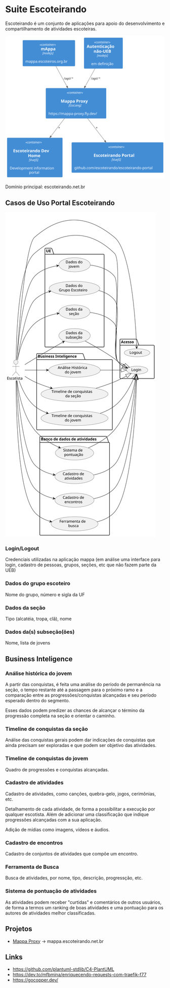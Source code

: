 # Suite Escoteirando

Escoteirando é um conjunto de aplicações para apoio do desenvolvimento e compartilhamento de atividades escoteiras.

![Architecture](diagrams/out/Architecture.svg)

Domínio principal: escoteirando.net.br

## Casos de Uso Portal Escoteirando

![UC](diagrams/out/escoteirando_portal_uc.svg)


### Login/Logout

Credenciais utilizadas na aplicação mappa (em análise uma interface para login, cadastro de pessoas, grupos, seções, etc que não fazem parte da UEB)

### Dados do grupo escoteiro

Nome do grupo, número e sigla da UF

### Dados da seção

Tipo (alcatéia, tropa, clã), nome

### Dados da(s) subseção(ões)

Nome, lista de jovens

## Business Inteligence

### Análise histórica do jovem

A partir das conquistas, é feita uma análise do período de permanência na seção, o tempo restante até a passagem para o próximo ramo e a comparação entre as progressões/conquistas alcançadas e seu período esperado dentro do segmento.

Esses dados podem predizer as chances de alcançar o término da progressão completa na seção e orientar o caminho.

### Timeline de conquistas da seção

Análise das conquistas gerais podem dar indicações de conquistas que ainda precisam ser exploradas e que podem ser objetivo das atividades.

### Timeline de conquistas do jovem

Quadro de progressões e conquistas alcançadas.

### Cadastro de atividades

Cadastro de atividades, como canções, quebra-gelo, jogos, cerimônias, etc.

Detalhamento de cada atividade, de forma a possibilitar a execução por qualquer escotista. Além de adicionar uma classificação que indique progressões alcançadas com a sua aplicação.

Adição de mídias como imagens, vídeos e áudios.

### Cadastro de encontros

Cadastro de conjuntos de atividades que compõe um encontro.

### Ferramenta de Busca

Busca de atividades, por nome, tipo, descrição, progressção, etc.

### Sistema de pontuação de atividades

As atividades podem receber "curtidas" e comentários de outros usuários, de forma a termos um ranking de boas atividades e uma pontuação para os autores de atividades melhor classificadas.









## Projetos

* [Mappa Proxy](https://github.com/escoteirando/mappa-proxy) -> mappa.escoteirando.net.br

## Links

* https://github.com/plantuml-stdlib/C4-PlantUML
* https://dev.to/mfbmina/enriquecendo-requests-com-traefik-f77
* https://gocopper.dev/
